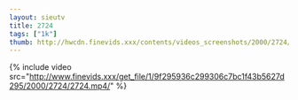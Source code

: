 ```yaml
--- 
layout: sieutv
title: 2724
tags: ["1k"]
thumb: http://hwcdn.finevids.xxx/contents/videos_screenshots/2000/2724/preview.mp4.jpg
---
```

{% include video src="http://www.finevids.xxx/get_file/1/9f295936c299306c7bc1f43b5627d295/2000/2724/2724.mp4/" %} 
